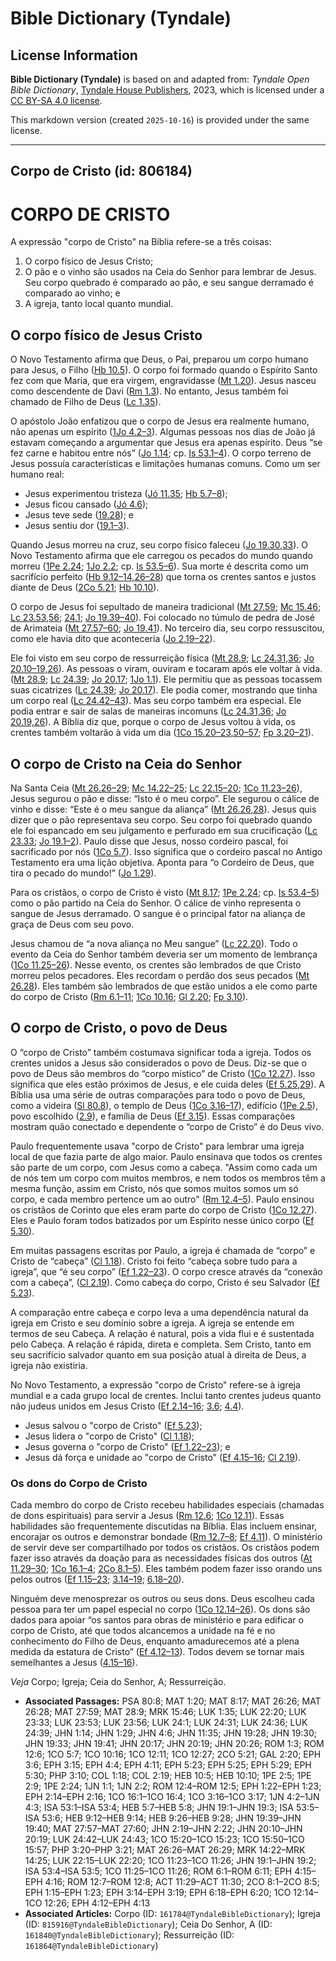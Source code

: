 # Bible Dictionary (Tyndale)

## License Information

**Bible Dictionary (Tyndale)** is based on and adapted from: _Tyndale Open Bible Dictionary_, [Tyndale House Publishers](https://tyndaleopenresources.com/), 2023, which is licensed under a [CC BY-SA 4.0 license](https://creativecommons.org/licenses/by-sa/4.0/legalcode.en).

This markdown version (created `2025-10-16`) is provided under the same license.



--------------------------------

## Corpo de Cristo (id: 806184)

CORPO DE CRISTO
===============

A expressão "corpo de Cristo" na Bíblia refere\-se a três coisas:

1. O corpo físico de Jesus Cristo;
2. O pão e o vinho são usados na Ceia do Senhor para lembrar de Jesus. Seu corpo quebrado é comparado ao pão, e seu sangue derramado é comparado ao vinho; e
3. A igreja, tanto local quanto mundial.

O corpo físico de Jesus Cristo
------------------------------

O Novo Testamento afirma que Deus, o Pai, preparou um corpo humano para Jesus, o Filho ([Hb 10\.5](https://ref.ly/Heb10:5)). O corpo foi formado quando o Espírito Santo fez com que Maria, que era virgem, engravidasse ([Mt 1\.20](https://ref.ly/Matt1:20)). Jesus nasceu como descendente de Davi ([Rm 1\.3](https://ref.ly/Rom1:3)). No entanto, Jesus também foi chamado de Filho de Deus ([Lc 1\.35](https://ref.ly/Luke1:35)).

O apóstolo João enfatizou que o corpo de Jesus era realmente humano, não apenas um espírito ([1Jo 4\.2–3](https://ref.ly/1John4:2-1John4:3)). Algumas pessoas nos dias de João já estavam começando a argumentar que Jesus era apenas espírito. Deus “se fez carne e habitou entre nós” ([Jo 1\.14](https://ref.ly/John1:14); cp. [Is 53\.1–4](https://ref.ly/Isa53:1-Isa53:4)). O corpo terreno de Jesus possuía características e limitações humanas comuns. Como um ser humano real:

* Jesus experimentou tristeza ([Jó 11\.35](https://ref.ly/John11:35); [Hb 5\.7–8](https://ref.ly/Heb5:7-Heb5:8));
* Jesus ficou cansado ([Jó 4\.6](https://ref.ly/John4:6));
* Jesus teve sede ([19\.28](https://ref.ly/John19:28)); e
* Jesus sentiu dor ([19\.1–3](https://ref.ly/John19:1-John19:3)).

Quando Jesus morreu na cruz, seu corpo físico faleceu ([Jo 19\.30,33](https://ref.ly/John19:30,John19:33)). O Novo Testamento afirma que ele carregou os pecados do mundo quando morreu ([1Pe 2\.24](https://ref.ly/1Pet2:24); [1Jo 2\.2](https://ref.ly/1John2:2); cp. [Is 53\.5–6](https://ref.ly/Isa53:5-Isa53:6)). Sua morte é descrita como um sacrifício perfeito ([Hb 9\.12–14,26–28](https://ref.ly/Heb9:12-Heb9:14,Heb9:26-Heb9:28)) que torna os crentes santos e justos diante de Deus ([2Co 5\.21](https://ref.ly/2Cor5:21); [Hb 10\.10](https://ref.ly/Heb10:10)).

O corpo de Jesus foi sepultado de maneira tradicional ([Mt 27\.59](https://ref.ly/Matt27:59); [Mc 15\.46](https://ref.ly/Mark15:46); [Lc 23\.53,56](https://ref.ly/Luke23:53,Luke23:56); [24\.1](https://ref.ly/Luke24:1); [Jo 19\.39–40](https://ref.ly/John19:39-John19:40)). Foi colocado no túmulo de pedra de José de Arimateia ([Mt 27\.57–60](https://ref.ly/Matt27:57-Matt27:60); [Jo 19\.41](https://ref.ly/John19:41)). No terceiro dia, seu corpo ressuscitou, como ele havia dito que aconteceria ([Jo 2\.19–22](https://ref.ly/John2:19-John2:22)).

Ele foi visto em seu corpo de ressurreição física ([Mt 28\.9](https://ref.ly/Matt28:9); [Lc 24\.31,36](https://ref.ly/Luke24:31,Luke24:36); [Jo 20\.10–19,26](https://ref.ly/John20:10-John20:19,John20:26)). As pessoas o viram, ouviram e tocaram após ele voltar à vida. ([Mt 28\.9](https://ref.ly/Matt28:9); [Lc 24\.39](https://ref.ly/Luke24:39); [Jo 20\.17](https://ref.ly/John20:17); [1Jo 1\.1](https://ref.ly/1John1:1)). Ele permitiu que as pessoas tocassem suas cicatrizes ([Lc 24\.39](https://ref.ly/Luke24:39); [Jo 20\.17](https://ref.ly/John20:17)). Ele podia comer, mostrando que tinha um corpo real ([Lc 24\.42–43](https://ref.ly/Luke24:42-Luke24:43)). Mas seu corpo também era especial. Ele podia entrar e sair de salas de maneiras incomuns ([Lc 24\.31,36](https://ref.ly/Luke24:31,Luke24:36); [Jo 20\.19,26](https://ref.ly/John20:19,John20:26)). A Bíblia diz que, porque o corpo de Jesus voltou à vida, os crentes também voltarão à vida um dia ([1Co 15\.20–23,50–57](https://ref.ly/1Cor15:20-1Cor15:23,1Cor15:50-1Cor15:57); [Fp 3\.20–21](https://ref.ly/Phil3:20-Phil3:21)).

O corpo de Cristo na Ceia do Senhor
-----------------------------------

Na Santa Ceia ([Mt 26\.26–29](https://ref.ly/Matt26:26-Matt26:29); [Mc 14\.22–25](https://ref.ly/Mark14:22-Mark14:25); [Lc 22\.15–20](https://ref.ly/Luke22:15-Luke22:20); [1Co 11\.23–26](https://ref.ly/1Cor11:23-1Cor11:26)), Jesus segurou o pão e disse: “Isto é o meu corpo”. Ele segurou o cálice de vinho e disse: “Este é o meu sangue da aliança” ([Mt 26\.26,28](https://ref.ly/Matt26:26,Matt26:28)). Jesus quis dizer que o pão representava seu corpo. Seu corpo foi quebrado quando ele foi espancado em seu julgamento e perfurado em sua crucificação ([Lc 23\.33](https://ref.ly/Luke23:33); [Jo 19\.1–2](https://ref.ly/John19:1-John19:2)). Paulo disse que Jesus, nosso cordeiro pascal, foi sacrificado por nós ([1Co 5\.7](https://ref.ly/1Cor5:7)). Isso significa que o cordeiro pascal no Antigo Testamento era uma lição objetiva. Aponta para “o Cordeiro de Deus, que tira o pecado do mundo!” ([Jo 1\.29](https://ref.ly/John1:29)).

Para os cristãos, o corpo de Cristo é visto ([Mt 8\.17](https://ref.ly/Matt8:17); [1Pe 2\.24](https://ref.ly/1Pet2:24); cp. [Is 53\.4–5](https://ref.ly/Isa53:4-Isa53:5)) como o pão partido na Ceia do Senhor. O cálice de vinho representa o sangue de Jesus derramado. O sangue é o principal fator na aliança de graça de Deus com seu povo.

Jesus chamou de “a nova aliança no Meu sangue” ([Lc 22\.20](https://ref.ly/Luke22:20)). Todo o evento da Ceia do Senhor também deveria ser um momento de lembrança ([1Co 11\.25–26](https://ref.ly/1Cor11:25-1Cor11:26)). Nesse evento, os crentes são lembrados de que Cristo morreu pelos pecadores. Eles recordam o perdão dos seus pecados ([Mt 26\.28](https://ref.ly/Matt26:28)). Eles também são lembrados de que estão unidos a ele como parte do corpo de Cristo ([Rm 6\.1–11](https://ref.ly/Rom6:1-Rom6:11); [1Co 10\.16](https://ref.ly/1Cor10:16); [Gl 2\.20](https://ref.ly/Gal2:20); [Fp 3\.10](https://ref.ly/Phil3:10)).

O corpo de Cristo, o povo de Deus
---------------------------------

O “corpo de Cristo” também costumava significar toda a igreja. Todos os crentes unidos a Jesus são considerados o povo de Deus. Diz\-se que o povo de Deus são membros do “corpo místico” de Cristo ([1Co 12\.27](https://ref.ly/1Cor12:27)). Isso significa que eles estão próximos de Jesus, e ele cuida deles ([Ef 5\.25,29](https://ref.ly/Eph5:25,Eph5:29)). A Bíblia usa uma série de outras comparações para todo o povo de Deus, como a videira ([Sl 80\.8](https://ref.ly/Ps80:8)), o templo de Deus ([1Co 3\.16–17](https://ref.ly/1Cor3:16-1Cor3:17)), edifício ([1Pe 2\.5](https://ref.ly/1Pet2:5)), povo escolhido ([2\.9](https://ref.ly/1Pet2:9)), e família de Deus ([Ef 3\.15](https://ref.ly/Eph3:15)). Essas comparações mostram quão conectado e dependente o “corpo de Cristo” é do Deus vivo.

Paulo frequentemente usava "corpo de Cristo" para lembrar uma igreja local de que fazia parte de algo maior. Paulo ensinava que todos os crentes são parte de um corpo, com Jesus como a cabeça. "Assim como cada um de nós tem um corpo com muitos membros, e nem todos os membros têm a mesma função, assim em Cristo, nós que somos muitos somos um só corpo, e cada membro pertence um ao outro" ([Rm 12\.4–5](https://ref.ly/Rom12:4-Rom12:5)). Paulo ensinou os cristãos de Corinto que eles eram parte do corpo de Cristo ([1Co 12\.27](https://ref.ly/1Cor12:27)). Eles e Paulo foram todos batizados por um Espírito nesse único corpo ([Ef 5\.30](https://ref.ly/Eph5:30)).

Em muitas passagens escritas por Paulo, a igreja é chamada de “corpo” e Cristo de “cabeça” ([Cl 1\.18](https://ref.ly/Col1:18)). Cristo foi feito “cabeça sobre tudo para a igreja”, que “é seu corpo” ([Ef 1\.22–23](https://ref.ly/Eph1:22-Eph1:23)). O corpo cresce através da “conexão com a cabeça”, ([Cl 2\.19](https://ref.ly/Col2:19)). Como cabeça do corpo, Cristo é seu Salvador ([Ef 5\.23](https://ref.ly/Eph5:23)).

A comparação entre cabeça e corpo leva a uma dependência natural da igreja em Cristo e seu domínio sobre a igreja. A igreja se entende em termos de seu Cabeça. A relação é natural, pois a vida flui e é sustentada pelo Cabeça. A relação é rápida, direta e completa. Sem Cristo, tanto em seu sacrifício salvador quanto em sua posição atual à direita de Deus, a igreja não existiria.

No Novo Testamento, a expressão "corpo de Cristo" refere\-se à igreja mundial e a cada grupo local de crentes. Inclui tanto crentes judeus quanto não judeus unidos em Jesus Cristo ([Ef 2\.14–16](https://ref.ly/Eph2:14-Eph2:16); [3\.6](https://ref.ly/Eph3:6); [4\.4](https://ref.ly/Eph4:4)).

* Jesus salvou o "corpo de Cristo" ([Ef 5\.23](https://ref.ly/Eph5:23));
* Jesus lidera o "corpo de Cristo" ([Cl 1\.18](https://ref.ly/Col1:18));
* Jesus governa o "corpo de Cristo" ([Ef 1\.22–23](https://ref.ly/Eph1:22-Eph1:23)); e
* Jesus dá força e unidade ao "corpo de Cristo" ([Ef 4\.15–16](https://ref.ly/Eph4:15-Eph4:16); [Cl 2\.19](https://ref.ly/Col2:19)).

### Os dons do Corpo de Cristo

Cada membro do corpo de Cristo recebeu habilidades especiais (chamadas de dons espirituais) para servir a Jesus ([Rm 12\.6](https://ref.ly/Rom12:6); [1Co 12\.11](https://ref.ly/1Cor12:11)). Essas habilidades são frequentemente discutidas na Bíblia. Elas incluem ensinar, encorajar os outros e demonstrar bondade ([Rm 12\.7–8](https://ref.ly/Rom12:7-Rom12:8); [Ef 4\.11](https://ref.ly/Eph4:11)). O ministério de servir deve ser compartilhado por todos os cristãos. Os cristãos podem fazer isso através da doação para as necessidades físicas dos outros ([At 11\.29–30](https://ref.ly/Acts11:29-Acts11:30); [1Co 16\.1–4](https://ref.ly/1Cor16:1-1Cor16:4); [2Co 8\.1–5](https://ref.ly/2Cor8:1-2Cor8:5)). Eles também podem fazer isso orando uns pelos outros ([Ef 1\.15–23](https://ref.ly/Eph1:15-Eph1:23); [3\.14–19](https://ref.ly/Eph3:14-Eph3:19); [6\.18–20](https://ref.ly/Eph6:18-Eph6:20)).

Ninguém deve menosprezar os outros ou seus dons. Deus escolheu cada pessoa para ter um papel especial no corpo ([1Co 12\.14–26](https://ref.ly/1Cor12:14-1Cor12:26)). Os dons são dados para apoiar “os santos para obras de ministério e para edificar o corpo de Cristo, até que todos alcancemos a unidade na fé e no conhecimento do Filho de Deus, enquanto amadurecemos até a plena medida da estatura de Cristo” ([Ef 4\.12–13](https://ref.ly/Eph4:12-Eph4:13)). Todos devem se tornar mais semelhantes a Jesus ([4\.15–16](https://ref.ly/Eph4:15-Eph4:16)).

*Veja* Corpo; Igreja; Ceia do Senhor, A; Ressurreição.

* **Associated Passages:** PSA 80:8; MAT 1:20; MAT 8:17; MAT 26:26; MAT 26:28; MAT 27:59; MAT 28:9; MRK 15:46; LUK 1:35; LUK 22:20; LUK 23:33; LUK 23:53; LUK 23:56; LUK 24:1; LUK 24:31; LUK 24:36; LUK 24:39; JHN 1:14; JHN 1:29; JHN 4:6; JHN 11:35; JHN 19:28; JHN 19:30; JHN 19:33; JHN 19:41; JHN 20:17; JHN 20:19; JHN 20:26; ROM 1:3; ROM 12:6; 1CO 5:7; 1CO 10:16; 1CO 12:11; 1CO 12:27; 2CO 5:21; GAL 2:20; EPH 3:6; EPH 3:15; EPH 4:4; EPH 4:11; EPH 5:23; EPH 5:25; EPH 5:29; EPH 5:30; PHP 3:10; COL 1:18; COL 2:19; HEB 10:5; HEB 10:10; 1PE 2:5; 1PE 2:9; 1PE 2:24; 1JN 1:1; 1JN 2:2; ROM 12:4–ROM 12:5; EPH 1:22–EPH 1:23; EPH 2:14–EPH 2:16; 1CO 16:1–1CO 16:4; 1CO 3:16–1CO 3:17; 1JN 4:2–1JN 4:3; ISA 53:1–ISA 53:4; HEB 5:7–HEB 5:8; JHN 19:1–JHN 19:3; ISA 53:5–ISA 53:6; HEB 9:12–HEB 9:14; HEB 9:26–HEB 9:28; JHN 19:39–JHN 19:40; MAT 27:57–MAT 27:60; JHN 2:19–JHN 2:22; JHN 20:10–JHN 20:19; LUK 24:42–LUK 24:43; 1CO 15:20–1CO 15:23; 1CO 15:50–1CO 15:57; PHP 3:20–PHP 3:21; MAT 26:26–MAT 26:29; MRK 14:22–MRK 14:25; LUK 22:15–LUK 22:20; 1CO 11:23–1CO 11:26; JHN 19:1–JHN 19:2; ISA 53:4–ISA 53:5; 1CO 11:25–1CO 11:26; ROM 6:1–ROM 6:11; EPH 4:15–EPH 4:16; ROM 12:7–ROM 12:8; ACT 11:29–ACT 11:30; 2CO 8:1–2CO 8:5; EPH 1:15–EPH 1:23; EPH 3:14–EPH 3:19; EPH 6:18–EPH 6:20; 1CO 12:14–1CO 12:26; EPH 4:12–EPH 4:13
* **Associated Articles:** Corpo (ID: `161784@TyndaleBibleDictionary`); Igreja (ID: `815916@TyndaleBibleDictionary`); Ceia Do Senhor, A (ID: `161840@TyndaleBibleDictionary`); Ressurreição (ID: `161864@TyndaleBibleDictionary`)

